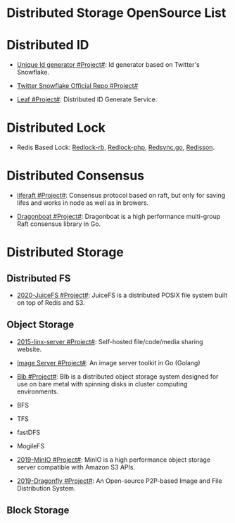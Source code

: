 # Distributed Storage OpenSource List

# Distributed ID

- [Unique Id generator #Project#](https://github.com/mumrah/flake-java): Id generator based on Twitter's Snowflake.

- [Twitter Snowflake Official Repo #Project#](https://github.com/twitter/snowflake)

- [Leaf #Project#](https://github.com/Meituan-Dianping/Leaf): Distributed ID Generate Service.

# Distributed Lock

- Redis Based Lock: [Redlock-rb](https://github.com/antirez/redlock-rb), [Redlock-php](https://github.com/ronnylt/redlock-php), [Redsync.go](https://github.com/hjr265/redsync.go), [Redisson](https://github.com/mrniko/redisson).

# Distributed Consensus

- [liferaft #Project#](https://parg.co/Uro): Consensus protocol based on raft, but only for saving lifes and works in node as well as in browers.

- [Dragonboat #Project#](https://github.com/lni/dragonboat): Dragonboat is a high performance multi-group Raft consensus library in Go.

# Distributed Storage

## Distributed FS

- [2020-JuiceFS #Project#](https://github.com/juicedata/juicefs): JuiceFS is a distributed POSIX file system built on top of Redis and S3.

## Object Storage

- [2015-linx-server #Project#](https://github.com/linx-server/linx-server): Self-hosted file/code/media sharing website.

- [Image Server #Project#](https://github.com/pierrre/imageserver): An image server toolkit in Go (Golang)

- [Blb #Project#](https://github.com/westerndigitalcorporation/blb): Blb is a distributed object storage system designed for use on bare metal with spinning disks in cluster computing environments.

- BFS

- TFS

- fastDFS

- MogileFS

- [2019-MinIO #Project#](https://github.com/minio/minio): MinIO is a high performance object storage server compatible with Amazon S3 APIs.

- [2019-Dragonfly #Project#](https://d7y.io/en-us/index.html): An Open-source P2P-based Image and File Distribution System.

## Block Storage

